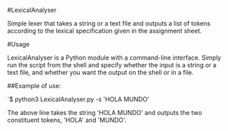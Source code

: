 #LexicalAnalyser

Simple lexer that takes a string or a text file and outputs a list of tokens according to the lexical specification given in the assignment sheet.

#Usage

LexicalAnalyser is a Python module with a command-line interface. Simply run the script from the shell and specify whether the input is a string or a text file, and whether you want the output on the shell or in a file.

##Example of use:

`$ python3 LexicalAnalyser.py -s 'HOLA MUNDO'

The above line takes the string 'HOLA MUNDO' and outputs the two constituent tokens, 'HOLA' and 'MUNDO'.
